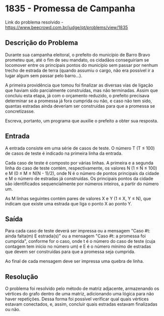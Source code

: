 # 1835 - Promessa de Campanha

Link do problema resolvido - https://www.beecrowd.com.br/judge/pt/problems/view/1835

## Descrição do Problema
Durante sua campanha eleitoral, o prefeito do município de Barro Bravo prometeu que, até o fim de seu mandato, os cidadãos conseguiriam se locomover entre os principais pontos do município sem passar por nenhum trecho de estrada de terra (quando assumiu o cargo, não era possível ir a lugar algum sem passar pelo barro...).

A primeira providência que tomou foi finalizar as diversas vias de ligação que haviam sido parcialmente construídas, mas não terminadas. Assim que concluiu esta etapa, já com o orçamento reduzido, o prefeito precisava determinar se a promessa já fora cumprida ou não, e caso não tem sido, quantas estradas ainda deveriam ser construídas para que a promessa se concretizasse.

Escreva, portanto, um programa que auxilie o prefeito a obter sua resposta.


## Entrada
A entrada consiste em uma série de casos de teste. O número T (T ≤ 100) de casos de teste é indicado na primeira linha da entrada.

Cada caso de teste é composto por várias linhas. A primeira e a segunda linha do caso de teste contém, respectivamente, os valores N (1 ≤ N ≤ 100) e M (0 ≤ M ≤ N(N - 1)/2), onde N é o número de pontos principais da cidade e M o número de estradas já construídas. Os principais pontos da cidade são identificados sequencialmente por números inteiros, a partir do número um.

As M linhas seguintes contém pares de valores X e Y (1 ≤ X, Y ≤ N), que indicam que existe uma estrada que liga o ponto X ao ponto Y.


## Saída
Para cada caso de teste deverá ser impressa ou a mensagem "Caso #t: ainda falta(m) E estrada(s)" ou a mensagem "Caso #t: a promessa foi cumprida", conforme for o caso, onde t é o número do caso de teste (cuja contagem tem início no número um) e E é o número mínimo de estradas que devem ser construídas para que a promessa seja cumprida.

Ao final de cada mensagem deve ser impressa uma quebra de linha.


## Resolução
O problema foi resolvido pelo método de matriz adjacente, armazenando os vértices do grafo dentro de uma matriz, adicionando uma lógica para não haver repetições. Dessa forma foi possível verificar qual quais vértices estavam conectados, e, assim, concluir quais estradas estavam finalizadas ou não.
